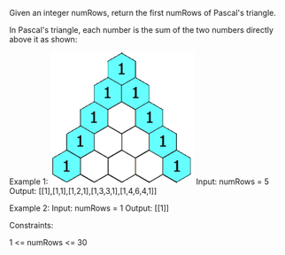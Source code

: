 Given an integer numRows, return the first numRows of Pascal's triangle.

In Pascal's triangle, each number is the sum of the two numbers directly above it as shown:

Example 1:
![img.png](img.png)
Input: numRows = 5
Output: [[1],[1,1],[1,2,1],[1,3,3,1],[1,4,6,4,1]]

Example 2:
Input: numRows = 1
Output: [[1]]

Constraints:

1 <= numRows <= 30